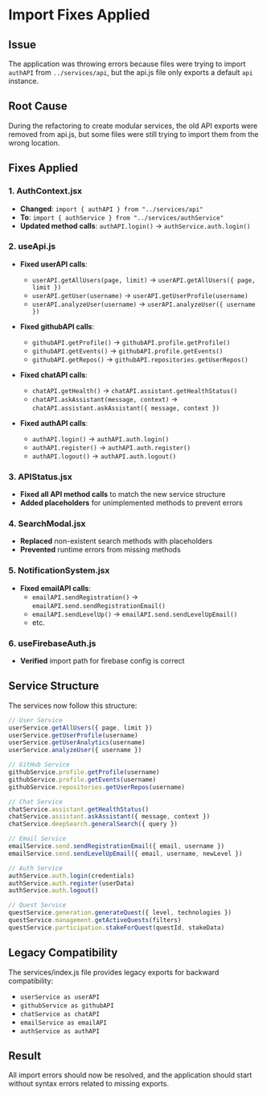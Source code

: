 # Import Fixes Applied

## Issue
The application was throwing errors because files were trying to import `authAPI` from `../services/api`, but the api.js file only exports a default `api` instance.

## Root Cause
During the refactoring to create modular services, the old API exports were removed from api.js, but some files were still trying to import them from the wrong location.

## Fixes Applied

### 1. AuthContext.jsx
- **Changed**: `import { authAPI } from "../services/api"`
- **To**: `import { authService } from "../services/authService"`
- **Updated method calls**: `authAPI.login()` → `authService.auth.login()`

### 2. useApi.js
- **Fixed userAPI calls**:
  - `userAPI.getAllUsers(page, limit)` → `userAPI.getAllUsers({ page, limit })`
  - `userAPI.getUser(username)` → `userAPI.getUserProfile(username)`
  - `userAPI.analyzeUser(username)` → `userAPI.analyzeUser({ username })`

- **Fixed githubAPI calls**:
  - `githubAPI.getProfile()` → `githubAPI.profile.getProfile()`
  - `githubAPI.getEvents()` → `githubAPI.profile.getEvents()`
  - `githubAPI.getRepos()` → `githubAPI.repositories.getUserRepos()`

- **Fixed chatAPI calls**:
  - `chatAPI.getHealth()` → `chatAPI.assistant.getHealthStatus()`
  - `chatAPI.askAssistant(message, context)` → `chatAPI.assistant.askAssistant({ message, context })`

- **Fixed authAPI calls**:
  - `authAPI.login()` → `authAPI.auth.login()`
  - `authAPI.register()` → `authAPI.auth.register()`
  - `authAPI.logout()` → `authAPI.auth.logout()`

### 3. APIStatus.jsx
- **Fixed all API method calls** to match the new service structure
- **Added placeholders** for unimplemented methods to prevent errors

### 4. SearchModal.jsx
- **Replaced** non-existent search methods with placeholders
- **Prevented** runtime errors from missing methods

### 5. NotificationSystem.jsx
- **Fixed emailAPI calls**:
  - `emailAPI.sendRegistration()` → `emailAPI.send.sendRegistrationEmail()`
  - `emailAPI.sendLevelUp()` → `emailAPI.send.sendLevelUpEmail()`
  - etc.

### 6. useFirebaseAuth.js
- **Verified** import path for firebase config is correct

## Service Structure
The services now follow this structure:

```javascript
// User Service
userService.getAllUsers({ page, limit })
userService.getUserProfile(username)
userService.getUserAnalytics(username)
userService.analyzeUser({ username })

// GitHub Service
githubService.profile.getProfile(username)
githubService.profile.getEvents(username)
githubService.repositories.getUserRepos(username)

// Chat Service
chatService.assistant.getHealthStatus()
chatService.assistant.askAssistant({ message, context })
chatService.deepSearch.generalSearch({ query })

// Email Service
emailService.send.sendRegistrationEmail({ email, username })
emailService.send.sendLevelUpEmail({ email, username, newLevel })

// Auth Service
authService.auth.login(credentials)
authService.auth.register(userData)
authService.auth.logout()

// Quest Service
questService.generation.generateQuest({ level, technologies })
questService.management.getActiveQuests(filters)
questService.participation.stakeForQuest(questId, stakeData)
```

## Legacy Compatibility
The services/index.js file provides legacy exports for backward compatibility:
- `userService as userAPI`
- `githubService as githubAPI`
- `chatService as chatAPI`
- `emailService as emailAPI`
- `authService as authAPI`

## Result
All import errors should now be resolved, and the application should start without syntax errors related to missing exports.